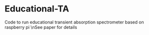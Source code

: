 # Educational-TA
Code to run educational transient absorption spectrometer based on raspberry pi
\nSee paper for details
